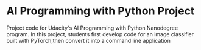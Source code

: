 # AI Programming with Python Project

Project code for Udacity's AI Programming with Python Nanodegree program. In this project, students first develop code for an image classifier built with PyTorch,then convert it into a command line application
